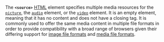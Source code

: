 The **`<source>`** [HTML](https://developer.mozilla.org/en-US/docs/Web/HTML) element specifies multiple media resources for the [`picture`](picture!), the [`audio`](audio!) element, or the [`video`](video!) element. It is an empty element, meaning that it has no content and does not have a closing tag. It is commonly used to offer the same media content in multiple file formats in order to provide compatibility with a broad range of browsers given their differing support for [image file formats](https://developer.mozilla.org/en-US/docs/Web/Media/Formats/Image_types) and [media file formats](https://developer.mozilla.org/en-US/docs/Web/Media/Formats).
